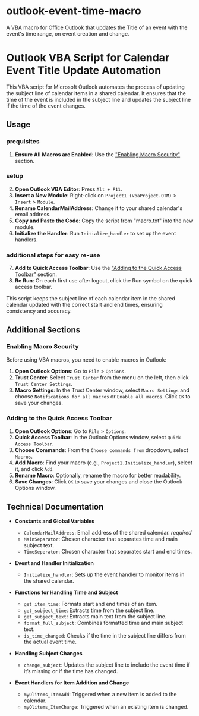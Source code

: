 # outlook-event-time-macro
A VBA macro for Office Outlook that updates the Title of an event with the event's time range, on event creation and change.

# Outlook VBA Script for Calendar Event Title Update Automation

This VBA script for Microsoft Outlook automates the process of updating the subject line of calendar items in a shared calendar. It ensures that the time of the event is included in the subject line and updates the subject line if the time of the event changes.

## Usage

### prequisites
1. **Ensure All Macros are Enabled**: Use the ["Enabling Macro Security"](#enabling-macro-security) section.

### setup
2. **Open Outlook VBA Editor**: Press `Alt + F11`.
2. **Insert a New Module**: Right-click on `Project1 (VbaProject.OTM)` > `Insert` > `Module`.
3. **Rename CalendarMailAddress**: Change it to your shared calendar's email address.
4. **Copy and Paste the Code**: Copy the script from "macro.txt" into the new module.
5. **Initialize the Handler**: Run `Initialize_handler` to set up the event handlers.

### additional steps for easy re-use
7. **Add to Quick Access Toolbar**: Use the ["Adding to the Quick Access Toolbar"](#adding-to-the-quick-access-toolbar) section.
6. **Re Run**: On each first use after logout, click the Run symbol on the quick access toolbar.

This script keeps the subject line of each calendar item in the shared calendar updated with the correct start and end times, ensuring consistency and accuracy.

## Additional Sections

### Enabling Macro Security

Before using VBA macros, you need to enable macros in Outlook:

1. **Open Outlook Options**: Go to `File` > `Options`.
2. **Trust Center**: Select `Trust Center` from the menu on the left, then click `Trust Center Settings`.
3. **Macro Settings**: In the Trust Center window, select `Macro Settings` and choose `Notifications for all macros` or `Enable all macros`. Click `OK` to save your changes.

### Adding to the Quick Access Toolbar

1. **Open Outlook Options**: Go to `File` > `Options`.
2. **Quick Access Toolbar**: In the Outlook Options window, select `Quick Access Toolbar`.
3. **Choose Commands**: From the `Choose commands from` dropdown, select `Macros`.
4. **Add Macro**: Find your macro (e.g., `Project1.Initialize_handler`), select it, and click `Add`.
5. **Rename Macro**: Optionally, rename the macro for better readability.
6. **Save Changes**: Click `OK` to save your changes and close the Outlook Options window.

## Technical Documentation

- **Constants and Global Variables**
  - `CalendarMailAddress`: Email address of the shared calendar. *required*
  - `MainSeparator`: Chosen character that separates time and main subject text.
  - `TimeSeperator`: Chosen character that separates start and end times.

- **Event and Handler Initialization**
  - `Initialize_handler`: Sets up the event handler to monitor items in the shared calendar.

- **Functions for Handling Time and Subject**
  - `get_item_time`: Formats start and end times of an item.
  - `get_subject_time`: Extracts time from the subject line.
  - `get_subject_text`: Extracts main text from the subject line.
  - `format_full_subject`: Combines formatted time and main subject text.
  - `is_time_changed`: Checks if the time in the subject line differs from the actual event time.

- **Handling Subject Changes**
  - `change_subject`: Updates the subject line to include the event time if it’s missing or if the time has changed.

- **Event Handlers for Item Addition and Change**
  - `myOlitems_ItemAdd`: Triggered when a new item is added to the calendar.
  - `myOlitems_ItemChange`: Triggered when an existing item is changed.
